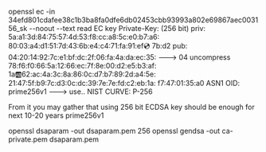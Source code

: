 openssl ec -in  34efd801cdafee38c1b3ba8fa0dfe6db02453cbb93993a802e69867aec003156_sk --noout --text
read EC key
Private-Key: (256 bit)
priv:
    5a:a1:3d:84:75:57:4d:53:f8:cc:a8:5c:e0:b7:a6:
    80:03:a4:d1:51:7d:43:6b:e4:c4:71:fa:91:ef:cd:
    7b:d2
pub:
    04:20:14:92:7c:e1:bf:dc:2f:06:fa:4a:da:ec:35: ---> 04 uncompress
    78:f6:f0:66:5a:12:66:ec:7f:8e:00:d2:e5:b3:af:
    1a:ab:62:ac:4a:3c:8a:86:0c:d7:b7:89:2d:a4:5e:
    21:47:5f:b9:7c:d3:0c:dc:39:7e:7e:fd:c2:eb:1a:
    f7:47:01:35:a0
ASN1 OID: prime256v1  --->  use..
NIST CURVE: P-256

From it you may gather that using 256 bit ECDSA key should be enough for next 10-20 years
prime256v1

openssl dsaparam -out dsaparam.pem 256
openssl gendsa -out ca-private.pem dsaparam.pem

